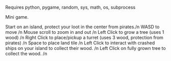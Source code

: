 Requires python, pygame, random, sys, math, os, subprocess

Mini game.

Start on an island, protect your loot in the center from pirates./n
WASD to move /n
Mouse scroll to zoom in and out /n
Left Click to grow a tree (uses 1 wood) /n
Right Click to place/pickup a turret (uses 3 wood, protection from pirates) /n
Space to place land tile /n
Left Click to interact with crashed ships on your island to collect their wood. /n
Left Click on fully grown tree to collect the wood. /n
